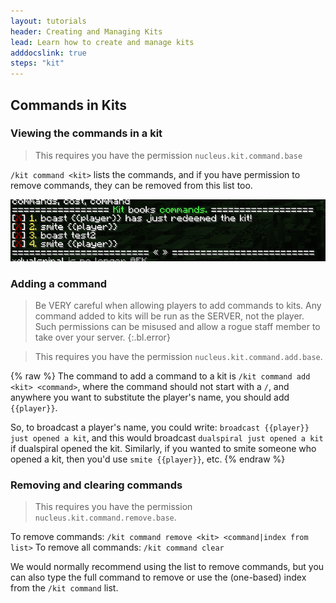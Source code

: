 ```yaml
---
layout: tutorials
header: Creating and Managing Kits
lead: Learn how to create and manage kits
adddocslink: true
steps: "kit"
---
```


## Commands in Kits

### Viewing the commands in a kit

> This requires you have the permission `nucleus.kit.command.base`

`/kit command <kit>` lists the commands, and if you have permission to remove commands, they can be removed from this list too.

![List](../../../img/docs/commandkits.png)

### Adding a command

> Be VERY careful when allowing players to add commands to kits. Any command added to kits will be run as the SERVER, not
> the player. Such permissions can be misused and allow a rogue staff member to take over your server. 
{:.bl.error}

> This requires you have the permission `nucleus.kit.command.add.base`.

{% raw %}
The command to add a command to a kit is `/kit command add <kit> <command>`, where the command should not start with a `/`, and anywhere you want to substitute the player's name, you should add `{{player}}`. 

So, to broadcast a player's name, you could write: `broadcast {{player}} just opened a kit`, and this would broadcast `dualspiral just opened a kit` if dualspiral opened the kit. Similarly, if you wanted to smite someone who opened a kit, then you'd use `smite {{player}}`, etc.
{% endraw %}

### Removing and clearing commands

> This requires you have the permission `nucleus.kit.command.remove.base`.

To remove commands: `/kit command remove <kit> <command|index from list>`
To remove all commands: `/kit command clear`

We would normally recommend using the list to remove commands, but you can also type the full command to remove or use the (one-based) index from the `/kit command` list.
